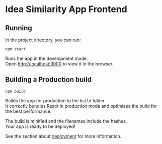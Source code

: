 # Idea Similarity App Frontend

## Running

In the project directory, you can run:

    npm start
    
Runs the app in the development mode.<br />
Open [http://localhost:3000](http://localhost:3000) to view it in the browser.


## Building a Production build

    npm build
    
Builds the app for production to the `build` folder.<br />
It correctly bundles React in production mode and optimizes the build for the best performance.

The build is minified and the filenames include the hashes.<br />
Your app is ready to be deployed!

See the section about [deployment](https://facebook.github.io/create-react-app/docs/deployment) for more information.